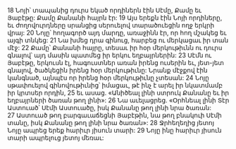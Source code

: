 18 Նոյի՝ տապանից դուրս եկած որդիներն էին Սէմը, Քամը եւ Յաբէթը: Քամը Քանանի հայրն էր: 19 Այս երեքն էին Նոյի որդիները, եւ ժողովուրդները սրանցից սերուելով տարածուեցին ողջ երկրի վրայ:
20 Նոյը՝ հողագործ այդ մարդը, առաջինն էր, որ հող մշակեց եւ այգի տնկեց: 21 Նա խմեց դրա գինուց, հարբեց ու մերկացաւ իր տան մէջ: 22 Քամը՝ Քանանի հայրը, տեսաւ իր հօր մերկութիւնն ու դուրս գնալով՝ այդ մասին պատմեց իր երկու եղբայրներին: 23 Սէմն ու Յաբէթը, երկուսն էլ, հագուստներ առան իրենց ուսերին եւ, յետ-յետ գնալով, ծածկեցին իրենց հօր մերկութիւնը: Նրանք մէջքով էին կանգնած, այնպէս որ իրենց հօր մերկութիւնը չտեսան: 24 Նոյը սթափուելով գինովութիւնից՝ իմացաւ, թէ ինչ է արել իր նկատմամբ իր կրտսեր որդին, 25 եւ ասաց. «Անիծեալ լինի ստրուկ Քանանը եւ իր եղբայրների ծառան թող լինի»: 26 Նա աւելացրեց. «Օրհնեալ լինի Տէր Աստուած՝ Սէմի Աստուածը, իսկ Քանանը թող լինի նրա ծառան: 27 Աստուած թող բարգաւաճեցնի Յաբէթին, նա թող բնակուի Սէմի տանը, իսկ Քանանը թող լինի նրա ծառան»:
28 Ջրհեղեղից յետոյ Նոյը ապրեց երեք հարիւր յիսուն տարի: 29 Նոյը ինը հարիւր յիսուն տարի ապրելուց յետոյ մեռաւ:
